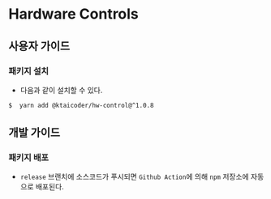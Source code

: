# Hardware  Controls

## 사용자 가이드

### 패키지 설치

- 다음과 같이 설치할 수 있다.

```bash
$  yarn add @ktaicoder/hw-control@^1.0.8
```


## 개발 가이드

### 패키지 배포 

- `release` 브랜치에 소스코드가 푸시되면 `Github Action`에 의해 `npm` 저장소에 자동으로 배포된다.
